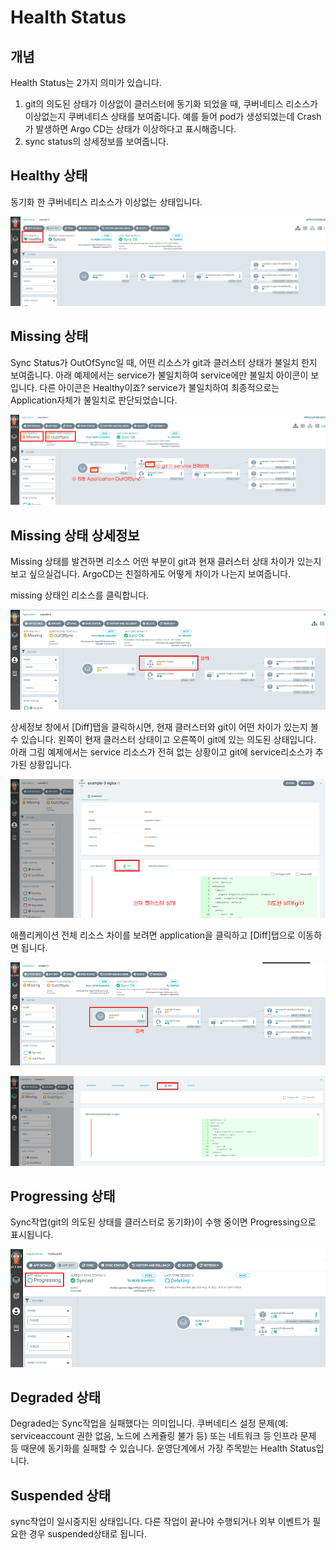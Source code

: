 # Health Status

## 개념

Health Status는 2가지 의미가 있습니다.

1. git의 의도된 상태가 이상없이 클러스터에 동기화 되었을 때, 쿠버네티스 리소스가 이상없는지 쿠버네티스 상태를 보여줍니다. 예를 들어 pod가 생성되었는데 Crash가 발생하면 Argo CD는 상태가 이상하다고 표시해줍니다.
2. sync status의 상세정보를 보여줍니다.



## Healthy 상태

동기화 한 쿠버네티스 리소스가 이상없는 상태입니다.&#x20;

![](<../.gitbook/assets/image (167).png>)



## Missing 상태

Sync Status가 OutOfSync일 때, 어떤 리소스가 git과 클러스터 상태가 불일치 한지 보여줍니다. 아래 예제에서는 service가 불일치하여 service에만 불일치 아이콘이 보입니다. 다른 아이콘은 Healthy이죠? service가 불일치하여 최종적으로는 Application자체가 불일치로 판단되었습니다.

![](<../.gitbook/assets/image (197).png>)



## Missing 상태 상세정보

Missing 상태를 발견하면 리소스 어떤 부분이 git과 현재 클러스터 상태 차이가 있는지 보고 싶으실겁니다. ArgoCD는 친절하게도 어떻게 차이가 나는지 보여줍니다.



missing 상태인 리소스를 클릭합니다.

![](<../.gitbook/assets/image (91).png>)



상세정보 창에서 \[Diff]탭을 클릭하시면, 현재 클러스터와 git이 어떤 차이가 있는지 볼 수 있습니다. 왼쪽이 현재 클러스터 상태이고 오른쪽이 git에 있는 의도된 상태입니다. 아래 그림 예제에서는 service 리소스가 전혀 없는 상황이고 git에 service리소스가 추가된 상황입니다.

![](<../.gitbook/assets/image (101).png>)



애플리케이션 전체 리소스 차이를 보려면 application을 클릭하고 \[Diff]탭으로 이동하면 됩니다.

![](<../.gitbook/assets/image (106).png>)



![](<../.gitbook/assets/image (126).png>)



## Progressing 상태

Sync작업(git의 의도된 상태를 클러스터로 동기화)이 수행 중이면 Progressing으로 표시됩니다.

![](<../.gitbook/assets/image (129).png>)



## Degraded 상태

Degraded는 Sync작업을 실패했다는 의미입니다. 쿠버네티스 설정 문제(예: serviceaccount 권한 없음, 노드에 스케쥴링 불가 등) 또는 네트워크 등 인프라 문제 등 때문에 동기화를 실패할 수 있습니다. 운영단계에서 가장 주목받는 Health Status입니다.



## Suspended 상태

sync작업이 일시중지된 상태입니다. 다른 작업이 끝나야 수행되거나 외부 이벤트가 필요한 경우 suspended상태로 됩니다.
